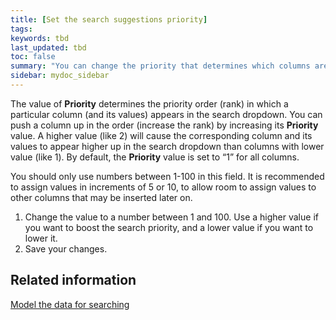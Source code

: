 ```yaml
---
title: [Set the search suggestions priority]
tags:
keywords: tbd
last_updated: tbd
toc: false
summary: "You can change the priority that determines which columns are shown in search suggestions and the order in which they appear."
sidebar: mydoc_sidebar
---
```


The value of **Priority** determines the priority order (rank) in which a particular column (and its values) appears in the search dropdown. You can push a column up in the order (increase the rank) by increasing its **Priority** value. A higher value (like 2) will cause the corresponding column and its values to appear higher up in the search dropdown than columns with lower value (like 1). By default, the **Priority** value is set to “1” for all columns.

You should only use numbers between 1-100 in this field. It is recommended to assign values in increments of 5 or 10, to allow room to assign values to other columns that may be inserted later on.

1. Change the value to a number between 1 and 100.
   Use a higher value if you want to boost the search priority, and a lower value if you want to lower it.
2. Save your changes.


## Related information  

[Model the data for searching](semantic_modeling.html#)
